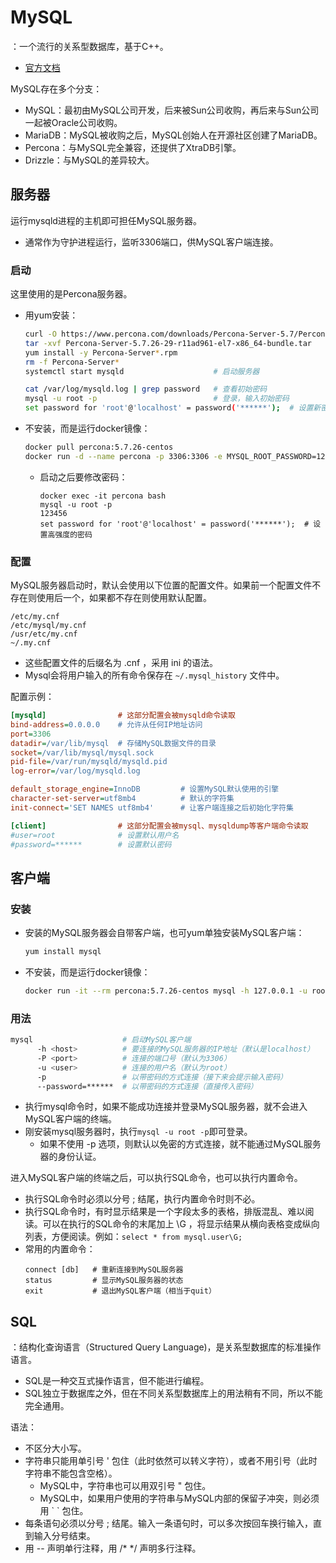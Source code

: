 # MySQL

：一个流行的关系型数据库，基于C++。
- [官方文档](https://dev.mysql.com/doc/refman/5.7/en/)

MySQL存在多个分支：
- MySQL：最初由MySQL公司开发，后来被Sun公司收购，再后来与Sun公司一起被Oracle公司收购。
- MariaDB：MySQL被收购之后，MySQL创始人在开源社区创建了MariaDB。
- Percona：与MySQL完全兼容，还提供了XtraDB引擎。
- Drizzle：与MySQL的差异较大。

## 服务器

运行mysqld进程的主机即可担任MySQL服务器。
- 通常作为守护进程运行，监听3306端口，供MySQL客户端连接。

### 启动

这里使用的是Percona服务器。

- 用yum安装：
  ```sh
  curl -O https://www.percona.com/downloads/Percona-Server-5.7/Percona-Server-5.7.28-31/binary/redhat/7/x86_64/Percona-Server-5.7.28-31-rd14ef86-el7-x86_64-bundle.tar
  tar -xvf Percona-Server-5.7.26-29-r11ad961-el7-x86_64-bundle.tar
  yum install -y Percona-Server*.rpm
  rm -f Percona-Server*
  systemctl start mysqld                    # 启动服务器

  cat /var/log/mysqld.log | grep password   # 查看初始密码
  mysql -u root -p                          # 登录，输入初始密码
  set password for 'root'@'localhost' = password('******');  # 设置新密码
  ```

- 不安装，而是运行docker镜像：
  ```sh
  docker pull percona:5.7.26-centos
  docker run -d --name percona -p 3306:3306 -e MYSQL_ROOT_PASSWORD=123456 percona:5.7.26-centos
  ```
  - 启动之后要修改密码：
    ```
    docker exec -it percona bash
    mysql -u root -p
    123456
    set password for 'root'@'localhost' = password('******');  # 设置高强度的密码
    ```

### 配置

MySQL服务器启动时，默认会使用以下位置的配置文件。如果前一个配置文件不存在则使用后一个，如果都不存在则使用默认配置。
```
/etc/my.cnf
/etc/mysql/my.cnf
/usr/etc/my.cnf
~/.my.cnf 
```
- 这些配置文件的后缀名为 .cnf ，采用 ini 的语法。
- Mysql会将用户输入的所有命令保存在 `~/.mysql_history` 文件中。

配置示例：
```ini
[mysqld]                # 这部分配置会被mysqld命令读取
bind-address=0.0.0.0    # 允许从任何IP地址访问
port=3306
datadir=/var/lib/mysql  # 存储MySQL数据文件的目录
socket=/var/lib/mysql/mysql.sock
pid-file=/var/run/mysqld/mysqld.pid
log-error=/var/log/mysqld.log

default_storage_engine=InnoDB         # 设置MySQL默认使用的引擎
character-set-server=utf8mb4          # 默认的字符集
init-connect='SET NAMES utf8mb4'      # 让客户端连接之后初始化字符集

[client]                # 这部分配置会被mysql、mysqldump等客户端命令读取
#user=root              # 设置默认用户名
#password=******        # 设置默认密码
```

## 客户端

### 安装

- 安装的MySQL服务器会自带客户端，也可yum单独安装MySQL客户端：
  ```sh
  yum install mysql
  ```

- 不安装，而是运行docker镜像：
  ```sh
  docker run -it --rm percona:5.7.26-centos mysql -h 127.0.0.1 -u root -p
  ```

### 用法

```sh
mysql                    # 启动MySQL客户端
      -h <host>          # 要连接的MySQL服务器的IP地址（默认是localhost）
      -P <port>          # 连接的端口号（默认为3306）
      -u <user>          # 连接的用户名（默认为root）
      -p                 # 以带密码的方式连接（接下来会提示输入密码）
      --password=******  # 以带密码的方式连接（直接传入密码）
```
- 执行mysql命令时，如果不能成功连接并登录MySQL服务器，就不会进入MySQL客户端的终端。
- 刚安装mysql服务器时，执行`mysql -u root -p`即可登录。
  - 如果不使用 -p 选项，则默认以免密的方式连接，就不能通过MySQL服务器的身份认证。

进入MySQL客户端的终端之后，可以执行SQL命令，也可以执行内置命令。
- 执行SQL命令时必须以分号 ; 结尾，执行内置命令时则不必。
- 执行SQL命令时，有时显示结果是一个字段太多的表格，排版混乱、难以阅读。可以在执行的SQL命令的末尾加上 \G ，将显示结果从横向表格变成纵向列表，方便阅读。例如：`select * from mysql.user\G;`
- 常用的内置命令：
  ```
  connect [db]   # 重新连接到MySQL服务器
  status         # 显示MySQL服务器的状态
  exit           # 退出MySQL客户端（相当于quit）
  ```

## SQL

：结构化查询语言（Structured Query Language)，是关系型数据库的标准操作语言。
- SQL是一种交互式操作语言，但不能进行编程。
- SQL独立于数据库之外，但在不同关系型数据库上的用法稍有不同，所以不能完全通用。

语法：
- 不区分大小写。
- 字符串只能用单引号 ' 包住（此时依然可以转义字符），或者不用引号（此时字符串不能包含空格）。
  - MySQL中，字符串也可以用双引号 " 包住。
  - MySQL中，如果用户使用的字符串与MySQL内部的保留子冲突，则必须用 \` \` 包住。
- 每条语句必须以分号 ; 结尾。输入一条语句时，可以多次按回车换行输入，直到输入分号结束。
- 用 -- 声明单行注释，用 /* */ 声明多行注释。
